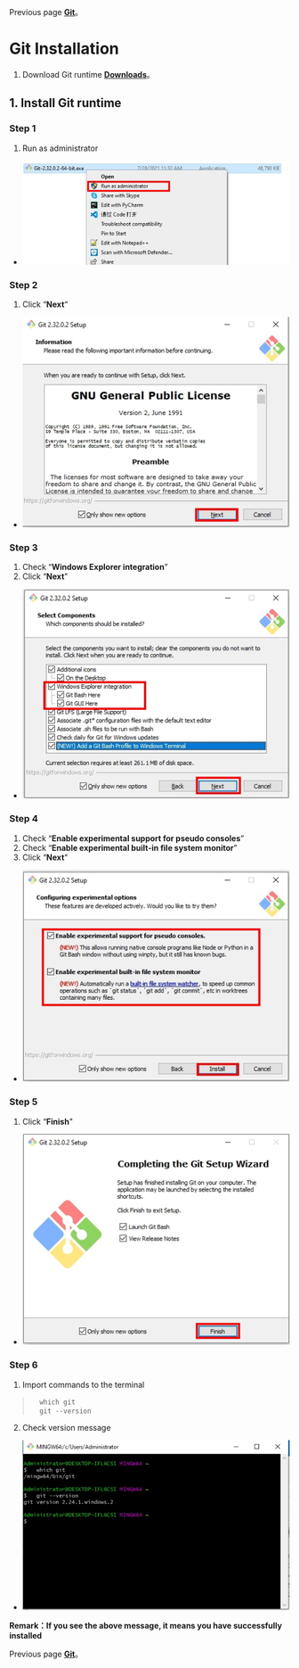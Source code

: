 Previous page [**Git**](https://github.com/AdamXu23/Git)。
# Git Installation
1. Download Git runtime [**Downloads**](https://git-scm.com/download/win "在新分頁開啓鏈接")。
## 1. Install Git runtime 
### Step 1
1.  Run as administrator
*   ![](https://github.com/AdamXu23/Git/blob/main/Install/Image/Git_Install-01.jpg)
### Step 2
1.   Click “**Next**“
*   ![](https://github.com/AdamXu23/Git/blob/main/Install/Image/Git_Install-02.jpg)
### Step 3
1.  Check “**Windows Explorer integration**” 
2.  Click “**Next**"
*   ![](https://github.com/AdamXu23/Git/blob/main/Install/Image/Git_Install-03.jpg)
### Step 4
1.  Check “**Enable experimental support for pseudo consoles**” 
2.  Check “**Enable experimental built-in file system monitor**” 
3.  Click “**Next**"
*   ![](https://github.com/AdamXu23/Git/blob/main/Install/Image/Git_Install-04.jpg)
### Step 5
1.  Click “**Finish**"
*   ![](https://github.com/AdamXu23/Git/blob/main/Install/Image/Git_Install-05.jpg)
### Step 6
1.  Import commands to the terminal
>       which git
>       git --version
2.  Check version message
*   ![](https://github.com/AdamXu23/Git/blob/main/Install/Image/Git_Install-06.jpg)

**Remark：If you see the above message, it means you have successfully installed**

Previous page [**Git**](https://github.com/AdamXu23/Git)。
